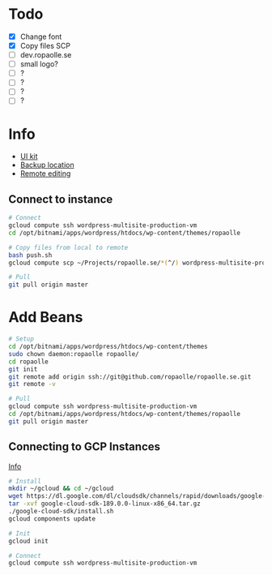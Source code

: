 # Todo

* [x] Change font
* [x] Copy files SCP
* [ ] dev.ropaolle.se
* [ ] small logo?
* [ ] ?
* [ ] ?
* [ ] ?
* [ ] ?

# Info

* [UI kit](https://getuikit.com/v2/docs/icon.html)
* [Backup location](/opt/bitnami/apps/wordpress/htdocs/wp-content/sedlex/backup-scheduler/1)
* [Remote editing](https://codepen.io/ginfuru/post/remote-editing-files-with-ssh)

## Connect to instance

```bash
# Connect
gcloud compute ssh wordpress-multisite-production-vm
cd /opt/bitnami/apps/wordpress/htdocs/wp-content/themes/ropaolle

# Copy files from local to remote
bash push.sh
gcloud compute scp ~/Projects/ropaolle.se/*(^/) wordpress-multisite-production-vm:/opt/bitnami/apps/wordpress/htdocs/wp-content/themes/ropaolle

# Pull
git pull origin master
```

# Add Beans

```bash
# Setup
cd /opt/bitnami/apps/wordpress/htdocs/wp-content/themes
sudo chown daemon:ropaolle ropaolle/
cd ropaolle
git init
git remote add origin ssh://git@github.com/ropaolle/ropaolle.se.git
git remote -v

# Pull
gcloud compute ssh wordpress-multisite-production-vm
cd /opt/bitnami/apps/wordpress/htdocs/wp-content/themes/ropaolle
git pull origin master
```

## Connecting to GCP Instances

[Info](https://cloud.google.com/compute/docs/instances/connecting-to-instance#standardssh)

```bash
# Install
mkdir ~/gcloud && cd ~/gcloud
wget https://dl.google.com/dl/cloudsdk/channels/rapid/downloads/google-cloud-sdk-189.0.0-linux-x86_64.tar.gz
tar -xvf google-cloud-sdk-189.0.0-linux-x86_64.tar.gz
./google-cloud-sdk/install.sh
gcloud components update

# Init
gcloud init

# Connect
gcloud compute ssh wordpress-multisite-production-vm
```



